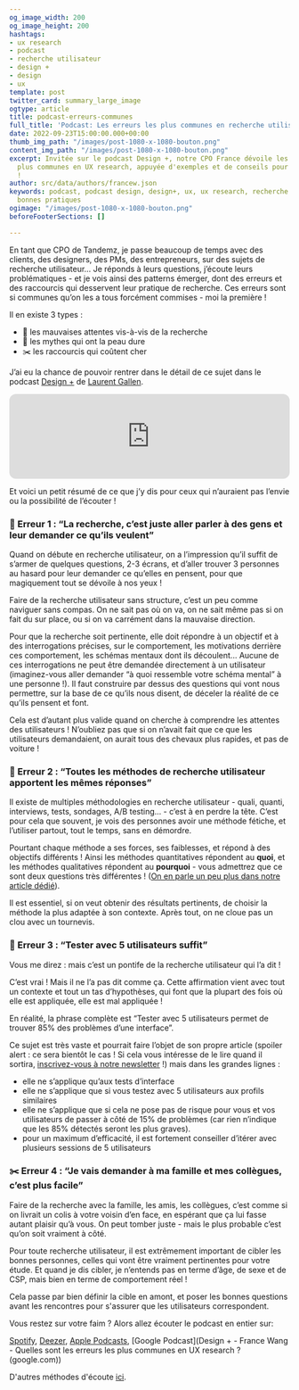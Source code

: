 ```yaml
---
og_image_width: 200
og_image_height: 200
hashtags:
- ux research
- podcast
- recherche utilisateur
- design +
- design
- ux
template: post
twitter_card: summary_large_image
ogtype: article
title: podcast-erreurs-communes
full_title: 'Podcast: Les erreurs les plus communes en recherche utilisateur'
date: 2022-09-23T15:00:00.000+00:00
thumb_img_path: "/images/post-1080-x-1080-bouton.png"
content_img_path: "/images/post-1080-x-1080-bouton.png"
excerpt: Invitée sur le podcast Design +, notre CPO France dévoile les erreurs les
  plus communes en UX research, appuyée d'exemples et de conseils pour les éviter
  !
author: src/data/authors/francew.json
keywords: podcast, podcast design, design+, ux, ux research, recherche utilisateur,
  bonnes pratiques
ogimage: "/images/post-1080-x-1080-bouton.png"
beforeFooterSections: []

---
```

En tant que CPO de Tandemz, je passe beaucoup de temps avec des clients, des designers, des PMs, des entrepreneurs, sur des sujets de recherche utilisateur… Je réponds à leurs questions, j’écoute leurs problématiques - et je vois ainsi des patterns émerger, dont des erreurs et des raccourcis qui desservent leur pratique de recherche. Ces erreurs sont si communes qu’on les a tous forcément commises - moi la première !

Il en existe 3 types :

* 🙈 les mauvaises attentes vis-à-vis de la recherche
* 👻 les mythes qui ont la peau dure
* ✂️ les raccourcis qui coûtent cher

J’ai eu la chance de pouvoir rentrer dans le détail de ce sujet dans le podcast [Design +](https://anchor.fm/designplus) de [Laurent Gallen](https://www.linkedin.com/in/laurentgallen/).

<div><iframe style="border-radius:12px" src="https://open.spotify.com/embed/episode/4P1KQadZZMalzMYyLD1D0y?utm_source=generator" width="100%" height="152" frameBorder="0" allowfullscreen="" allow="autoplay; clipboard-write; encrypted-media; fullscreen" loading="lazy"></iframe></div>

Et voici un petit résumé de ce que j’y dis pour ceux qui n’auraient pas l’envie ou la possibilité de l’écouter !

### 🙈 Erreur 1 : “La recherche, c’est juste aller parler à des gens et leur demander ce qu’ils veulent”

Quand on débute en recherche utilisateur, on a l’impression qu’il suffit de s’armer de quelques questions, 2-3 écrans, et d’aller trouver 3 personnes au hasard pour leur demander ce qu’elles en pensent, pour que magiquement tout se dévoile à nos yeux !

Faire de la recherche utilisateur sans structure, c’est un peu comme naviguer sans compas. On ne sait pas où on va, on ne sait même pas si on fait du sur place, ou si on va carrément dans la mauvaise direction.

Pour que la recherche soit pertinente, elle doit répondre à un objectif et à des interrogations précises, sur le comportement, les motivations derrière ces comportement, les schémas mentaux dont ils découlent... Aucune de ces interrogations ne peut être demandée directement à un utilisateur (imaginez-vous aller demander “à quoi ressemble votre schéma mental” à une personne !). Il faut construire par dessus des questions qui vont nous permettre, sur la base de ce qu’ils nous disent, de déceler la réalité de ce qu’ils pensent et font.

Cela est d’autant plus valide quand on cherche à comprendre les attentes des utilisateurs ! N’oubliez pas que si on n’avait fait que ce que les utilisateurs demandaient, on aurait tous des chevaux plus rapides, et pas de voiture !

### 🙈 Erreur 2 : “Toutes les méthodes de recherche utilisateur apportent les mêmes réponses”

Il existe de multiples méthodologies en recherche utilisateur - quali, quanti, interviews, tests, sondages, A/B testing… - c’est à en perdre la tête. C’est pour cela que souvent, je vois des personnes avoir une méthode fétiche, et l’utiliser partout, tout le temps, sans en démordre.

Pourtant chaque méthode a ses forces, ses faiblesses, et répond à des objectifs différents ! Ainsi les méthodes quantitatives répondent au **quoi**, et les méthodes qualitatives répondent au **pourquoi** - vous admettrez que ce sont deux questions très différentes ! ([On en parle un peu plus dans notre article dédié](https://www.tandemz.io/posts/introduction-recherche-utilisateur-quantitative-qualitative/ "Blog quali quanti")).

Il est essentiel, si on veut obtenir des résultats pertinents, de choisir la méthode la plus adaptée à son contexte. Après tout, on ne cloue pas un clou avec un tournevis.

### 👻 Erreur 3 : “Tester avec 5 utilisateurs suffit”

Vous me direz : mais c’est un pontife de la recherche utilisateur qui l’a dit !

C’est vrai ! Mais il ne l’a pas dit comme ça. Cette affirmation vient avec tout un contexte et tout un tas d’hypothèses, qui font que la plupart des fois où elle est appliquée, elle est mal appliquée !

En réalité, la phrase complète est “Tester avec 5 utilisateurs permet de trouver 85% des problèmes d’une interface”.

Ce sujet est très vaste et pourrait faire l’objet de son propre article (spoiler alert : ce sera bientôt le cas ! Si cela vous intéresse de le lire quand il sortira, [inscrivez-vous à notre newsletter](#sib-form "Inscription newsletter") !) mais dans les grandes lignes :

* elle ne s’applique qu’aux tests d’interface
* elle ne s’applique que si vous testez avec 5 utilisateurs aux profils similaires
* elle ne s’applique que si cela ne pose pas de risque pour vous et vos utilisateurs de passer à côté de 15% de problèmes (car rien n’indique que les 85% détectés seront les plus graves).
* pour un maximum d’efficacité, il est fortement conseiller d’itérer avec plusieurs sessions de 5 utilisateurs

### ✂️ Erreur 4 : “Je vais demander à ma famille et mes collègues, c’est plus facile”

Faire de la recherche avec la famille, les amis, les collègues, c’est comme si on livrait un colis à votre voisin d’en face, en espérant que ça lui fasse autant plaisir qu’à vous. On peut tomber juste - mais le plus probable c’est qu’on soit vraiment à côté.

Pour toute recherche utilisateur, il est extrêmement important de cibler les bonnes personnes, celles qui vont être vraiment pertinentes pour votre étude. Et quand je dis cibler, je n’entends pas en terme d’âge, de sexe et de CSP, mais bien en terme de comportement réel !

Cela passe par bien définir la cible en amont, et poser les bonnes questions avant les rencontres pour s'assurer que les utilisateurs correspondent.

Vous restez sur votre faim ? Alors allez écouter le podcast en entier sur:

[Spotify](https://open.spotify.com/episode/6O5tPanNkmLeGgNPrT21XX?si=7qME1SPqTWu27-BkmpLxkg), [Deezer]( https://www.deezer.com/fr/episode/436524817), [Apple Podcasts](https://podcasts.apple.com/fr/podcast/france-wang-quelles-sont-les-erreurs-les-plus-communes/id1470372088?i=1000580432967), [Google Podcast](Design + - France Wang - Quelles sont les erreurs les plus communes en UX research ? (google.com))

D'autres méthodes d'écoute [ici](https://anchor.fm/designplus/episodes/France-Wang---Quelles-sont-les-erreurs-les-plus-communes-en-UX-research-e1o295d).